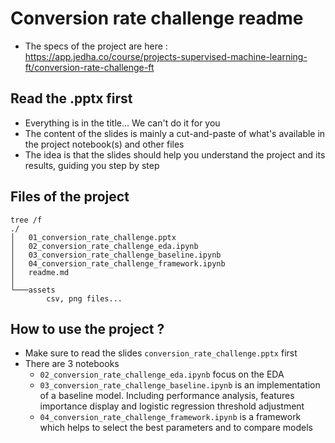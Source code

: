 # Conversion rate challenge readme
* The specs of the project are here : https://app.jedha.co/course/projects-supervised-machine-learning-ft/conversion-rate-challenge-ft

## Read the .pptx first
* Everything is in the title... We can't do it for you
* The content of the slides is mainly a cut-and-paste of what's available in the project notebook(s) and other files
* The idea is that the slides should help you understand the project and its results, guiding you step by step

## Files of the project
```
tree /f
./
│   01_conversion_rate_challenge.pptx
│   02_conversion_rate_challenge_eda.ipynb
│   03_conversion_rate_challenge_baseline.ipynb
│   04_conversion_rate_challenge_framework.ipynb
│   readme.md
│   
└───assets
        csv, png files...
```

## How to use the project ?

* Make sure to read the slides ``conversion_rate_challenge.pptx`` first
* There are 3 notebooks
    * ``02_conversion_rate_challenge_eda.ipynb`` focus on the EDA
    * ``03_conversion_rate_challenge_baseline.ipynb`` is an implementation of a baseline model. Including performance analysis, features importance display and logistic regression threshold adjustment
    * ``04_conversion_rate_challenge_framework.ipynb`` is a framework which helps to select the best parameters and to compare models 